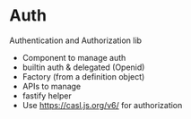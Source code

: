 # Auth
Authentication and Authorization lib

- Component to manage auth
- builtin auth & delegated (Openid)
- Factory (from a definition object)
- APIs to manage
- fastify helper
- Use https://casl.js.org/v6/ for authorization
